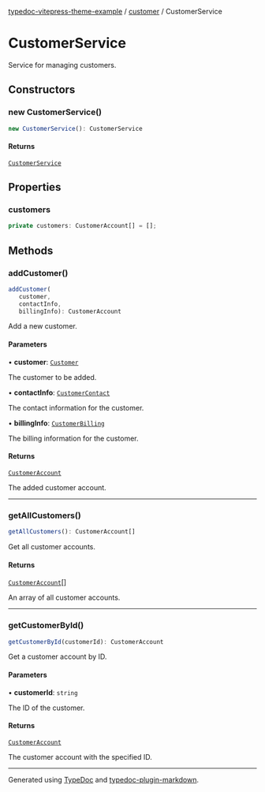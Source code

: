 [typedoc-vitepress-theme-example](../../index.md) / [customer](../index.md) / CustomerService

# CustomerService

Service for managing customers.

## Constructors

### new CustomerService()

```ts
new CustomerService(): CustomerService
```

#### Returns

[`CustomerService`](CustomerService.md)

## Properties

### customers

```ts
private customers: CustomerAccount[] = [];
```

## Methods

### addCustomer()

```ts
addCustomer(
   customer, 
   contactInfo, 
   billingInfo): CustomerAccount
```

Add a new customer.

#### Parameters

• **customer**: [`Customer`](../interfaces/Customer.md)

The customer to be added.

• **contactInfo**: [`CustomerContact`](../interfaces/CustomerContact.md)

The contact information for the customer.

• **billingInfo**: [`CustomerBilling`](../interfaces/CustomerBilling.md)

The billing information for the customer.

#### Returns

[`CustomerAccount`](CustomerAccount.md)

The added customer account.

***

### getAllCustomers()

```ts
getAllCustomers(): CustomerAccount[]
```

Get all customer accounts.

#### Returns

[`CustomerAccount`](CustomerAccount.md)[]

An array of all customer accounts.

***

### getCustomerById()

```ts
getCustomerById(customerId): CustomerAccount
```

Get a customer account by ID.

#### Parameters

• **customerId**: `string`

The ID of the customer.

#### Returns

[`CustomerAccount`](CustomerAccount.md)

The customer account with the specified ID.

***

Generated using [TypeDoc](https://typedoc.org) and [typedoc-plugin-markdown](https://typedoc-plugin-markdown.org).
